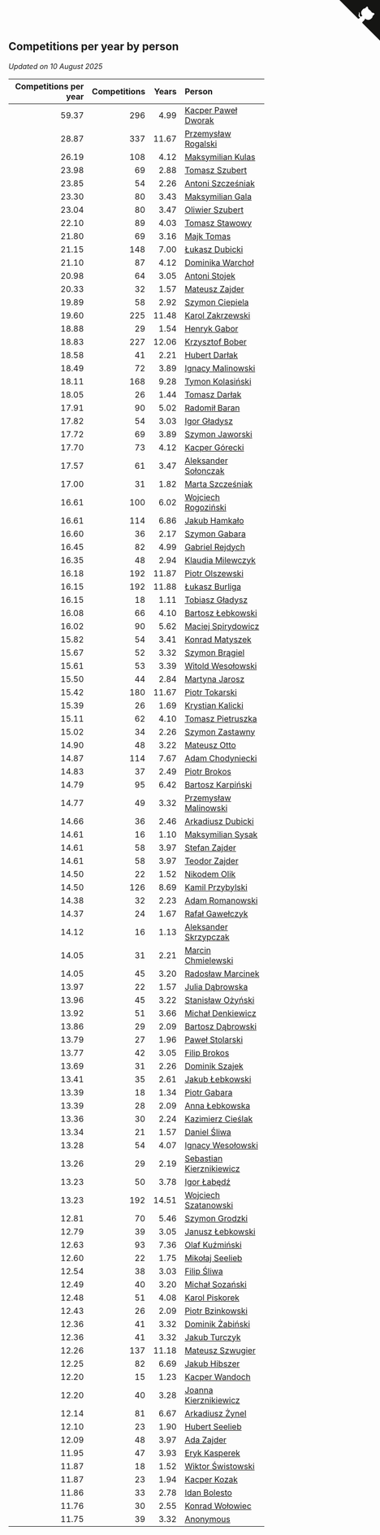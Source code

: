 ## Competitions per year by person

*Updated on 10 August 2025*

| Competitions per year | Competitions | Years | Person |
| ---: | ---: | ---: | :--- |
| 59.37 | 296 | 4.99 | [Kacper Paweł Dworak](https://www.worldcubeassociation.org/persons/2020DWOR01) |
| 28.87 | 337 | 11.67 | [Przemysław Rogalski](https://www.worldcubeassociation.org/persons/2013ROGA02) |
| 26.19 | 108 | 4.12 | [Maksymilian Kulas](https://www.worldcubeassociation.org/persons/2021KULA02) |
| 23.98 | 69 | 2.88 | [Tomasz Szubert](https://www.worldcubeassociation.org/persons/2022SZUB02) |
| 23.85 | 54 | 2.26 | [Antoni Szcześniak](https://www.worldcubeassociation.org/persons/2023SZCZ04) |
| 23.30 | 80 | 3.43 | [Maksymilian Gala](https://www.worldcubeassociation.org/persons/2022GALA01) |
| 23.04 | 80 | 3.47 | [Oliwier Szubert](https://www.worldcubeassociation.org/persons/2022SZUB01) |
| 22.10 | 89 | 4.03 | [Tomasz Stawowy](https://www.worldcubeassociation.org/persons/2021STAW01) |
| 21.80 | 69 | 3.16 | [Majk Tomas](https://www.worldcubeassociation.org/persons/2022TOMA05) |
| 21.15 | 148 | 7.00 | [Łukasz Dubicki](https://www.worldcubeassociation.org/persons/2018DUBI01) |
| 21.10 | 87 | 4.12 | [Dominika Warchoł](https://www.worldcubeassociation.org/persons/2021WARC01) |
| 20.98 | 64 | 3.05 | [Antoni Stojek](https://www.worldcubeassociation.org/persons/2022STOJ03) |
| 20.33 | 32 | 1.57 | [Mateusz Zajder](https://www.worldcubeassociation.org/persons/2024ZAJD01) |
| 19.89 | 58 | 2.92 | [Szymon Ciepiela](https://www.worldcubeassociation.org/persons/2022CIEP01) |
| 19.60 | 225 | 11.48 | [Karol Zakrzewski](https://www.worldcubeassociation.org/persons/2014ZAKR01) |
| 18.88 | 29 | 1.54 | [Henryk Gabor](https://www.worldcubeassociation.org/persons/2024GABO02) |
| 18.83 | 227 | 12.06 | [Krzysztof Bober](https://www.worldcubeassociation.org/persons/2013BOBE01) |
| 18.58 | 41 | 2.21 | [Hubert Darłak](https://www.worldcubeassociation.org/persons/2023DARL03) |
| 18.49 | 72 | 3.89 | [Ignacy Malinowski](https://www.worldcubeassociation.org/persons/2021MALI02) |
| 18.11 | 168 | 9.28 | [Tymon Kolasiński](https://www.worldcubeassociation.org/persons/2016KOLA02) |
| 18.05 | 26 | 1.44 | [Tomasz Darłak](https://www.worldcubeassociation.org/persons/2024DARL01) |
| 17.91 | 90 | 5.02 | [Radomił Baran](https://www.worldcubeassociation.org/persons/2020BARA02) |
| 17.82 | 54 | 3.03 | [Igor Gładysz](https://www.worldcubeassociation.org/persons/2022GLAD01) |
| 17.72 | 69 | 3.89 | [Szymon Jaworski](https://www.worldcubeassociation.org/persons/2021JAWO01) |
| 17.70 | 73 | 4.12 | [Kacper Górecki](https://www.worldcubeassociation.org/persons/2021GORE01) |
| 17.57 | 61 | 3.47 | [Aleksander Sołonczak](https://www.worldcubeassociation.org/persons/2022SOLO01) |
| 17.00 | 31 | 1.82 | [Marta Szcześniak](https://www.worldcubeassociation.org/persons/2023SZCZ07) |
| 16.61 | 100 | 6.02 | [Wojciech Rogoziński](https://www.worldcubeassociation.org/persons/2019ROGO04) |
| 16.61 | 114 | 6.86 | [Jakub Hamkało](https://www.worldcubeassociation.org/persons/2018HAMK01) |
| 16.60 | 36 | 2.17 | [Szymon Gabara](https://www.worldcubeassociation.org/persons/2023GABA01) |
| 16.45 | 82 | 4.99 | [Gabriel Rejdych](https://www.worldcubeassociation.org/persons/2020REJD01) |
| 16.35 | 48 | 2.94 | [Klaudia Milewczyk](https://www.worldcubeassociation.org/persons/2022MILE05) |
| 16.18 | 192 | 11.87 | [Piotr Olszewski](https://www.worldcubeassociation.org/persons/2013OLSZ02) |
| 16.15 | 192 | 11.88 | [Łukasz Burliga](https://www.worldcubeassociation.org/persons/2013BURL01) |
| 16.15 | 18 | 1.11 | [Tobiasz Gładysz](https://www.worldcubeassociation.org/persons/2024GLAD02) |
| 16.08 | 66 | 4.10 | [Bartosz Łebkowski](https://www.worldcubeassociation.org/persons/2021LEBK01) |
| 16.02 | 90 | 5.62 | [Maciej Spirydowicz](https://www.worldcubeassociation.org/persons/2020SPIR01) |
| 15.82 | 54 | 3.41 | [Konrad Matyszek](https://www.worldcubeassociation.org/persons/2022MATY02) |
| 15.67 | 52 | 3.32 | [Szymon Brągiel](https://www.worldcubeassociation.org/persons/2022BRAG03) |
| 15.61 | 53 | 3.39 | [Witold Wesołowski](https://www.worldcubeassociation.org/persons/2022WESO01) |
| 15.50 | 44 | 2.84 | [Martyna Jarosz](https://www.worldcubeassociation.org/persons/2022JARO01) |
| 15.42 | 180 | 11.67 | [Piotr Tokarski](https://www.worldcubeassociation.org/persons/2013TOKA01) |
| 15.39 | 26 | 1.69 | [Krystian Kalicki](https://www.worldcubeassociation.org/persons/2023KALI10) |
| 15.11 | 62 | 4.10 | [Tomasz Pietruszka](https://www.worldcubeassociation.org/persons/2021PIET01) |
| 15.02 | 34 | 2.26 | [Szymon Zastawny](https://www.worldcubeassociation.org/persons/2023ZAST01) |
| 14.90 | 48 | 3.22 | [Mateusz Otto](https://www.worldcubeassociation.org/persons/2022OTTO01) |
| 14.87 | 114 | 7.67 | [Adam Chodyniecki](https://www.worldcubeassociation.org/persons/2017CHOD02) |
| 14.83 | 37 | 2.49 | [Piotr Brokos](https://www.worldcubeassociation.org/persons/2023BROK01) |
| 14.79 | 95 | 6.42 | [Bartosz Karpiński](https://www.worldcubeassociation.org/persons/2019KARP03) |
| 14.77 | 49 | 3.32 | [Przemysław Malinowski](https://www.worldcubeassociation.org/persons/2022MALI01) |
| 14.66 | 36 | 2.46 | [Arkadiusz Dubicki](https://www.worldcubeassociation.org/persons/2023DUBI01) |
| 14.61 | 16 | 1.10 | [Maksymilian Sysak](https://www.worldcubeassociation.org/persons/2024SYSA01) |
| 14.61 | 58 | 3.97 | [Stefan Zajder](https://www.worldcubeassociation.org/persons/2021ZAJD02) |
| 14.61 | 58 | 3.97 | [Teodor Zajder](https://www.worldcubeassociation.org/persons/2021ZAJD03) |
| 14.50 | 22 | 1.52 | [Nikodem Olik](https://www.worldcubeassociation.org/persons/2024OLIK01) |
| 14.50 | 126 | 8.69 | [Kamil Przybylski](https://www.worldcubeassociation.org/persons/2016PRZY01) |
| 14.38 | 32 | 2.23 | [Adam Romanowski](https://www.worldcubeassociation.org/persons/2023ROMA10) |
| 14.37 | 24 | 1.67 | [Rafał Gawełczyk](https://www.worldcubeassociation.org/persons/2023GAWE01) |
| 14.12 | 16 | 1.13 | [Aleksander Skrzypczak](https://www.worldcubeassociation.org/persons/2024SKRZ01) |
| 14.05 | 31 | 2.21 | [Marcin Chmielewski](https://www.worldcubeassociation.org/persons/2023CHMI01) |
| 14.05 | 45 | 3.20 | [Radosław Marcinek](https://www.worldcubeassociation.org/persons/2022MARC05) |
| 13.97 | 22 | 1.57 | [Julia Dąbrowska](https://www.worldcubeassociation.org/persons/2024DABR01) |
| 13.96 | 45 | 3.22 | [Stanisław Ożyński](https://www.worldcubeassociation.org/persons/2022OZYN01) |
| 13.92 | 51 | 3.66 | [Michał Denkiewicz](https://www.worldcubeassociation.org/persons/2021DENK01) |
| 13.86 | 29 | 2.09 | [Bartosz Dąbrowski](https://www.worldcubeassociation.org/persons/2023DABR07) |
| 13.79 | 27 | 1.96 | [Paweł Stolarski](https://www.worldcubeassociation.org/persons/2023STOL04) |
| 13.77 | 42 | 3.05 | [Filip Brokos](https://www.worldcubeassociation.org/persons/2022BROK03) |
| 13.69 | 31 | 2.26 | [Dominik Szajek](https://www.worldcubeassociation.org/persons/2023SZAJ01) |
| 13.41 | 35 | 2.61 | [Jakub Łebkowski](https://www.worldcubeassociation.org/persons/2023LEBK01) |
| 13.39 | 18 | 1.34 | [Piotr Gabara](https://www.worldcubeassociation.org/persons/2024GABA02) |
| 13.39 | 28 | 2.09 | [Anna Łebkowska](https://www.worldcubeassociation.org/persons/2023LEBK04) |
| 13.36 | 30 | 2.24 | [Kazimierz Cieślak](https://www.worldcubeassociation.org/persons/2023CIES01) |
| 13.34 | 21 | 1.57 | [Daniel Śliwa](https://www.worldcubeassociation.org/persons/2024SLIW01) |
| 13.28 | 54 | 4.07 | [Ignacy Wesołowski](https://www.worldcubeassociation.org/persons/2021WESO01) |
| 13.26 | 29 | 2.19 | [Sebastian Kierznikiewicz](https://www.worldcubeassociation.org/persons/2023KIER02) |
| 13.23 | 50 | 3.78 | [Igor Łabędź](https://www.worldcubeassociation.org/persons/2021LABE01) |
| 13.23 | 192 | 14.51 | [Wojciech Szatanowski](https://www.worldcubeassociation.org/persons/2011SZAT01) |
| 12.81 | 70 | 5.46 | [Szymon Grodzki](https://www.worldcubeassociation.org/persons/2020GROD01) |
| 12.79 | 39 | 3.05 | [Janusz Łebkowski](https://www.worldcubeassociation.org/persons/2022LEBK01) |
| 12.63 | 93 | 7.36 | [Olaf Kuźmiński](https://www.worldcubeassociation.org/persons/2018KUZM02) |
| 12.60 | 22 | 1.75 | [Mikołaj Seelieb](https://www.worldcubeassociation.org/persons/2023SEEL04) |
| 12.54 | 38 | 3.03 | [Filip Śliwa](https://www.worldcubeassociation.org/persons/2022SLIW01) |
| 12.49 | 40 | 3.20 | [Michał Sozański](https://www.worldcubeassociation.org/persons/2022SOZA02) |
| 12.48 | 51 | 4.08 | [Karol Piskorek](https://www.worldcubeassociation.org/persons/2021PISK01) |
| 12.43 | 26 | 2.09 | [Piotr Bzinkowski](https://www.worldcubeassociation.org/persons/2023BZIN01) |
| 12.36 | 41 | 3.32 | [Dominik Żabiński](https://www.worldcubeassociation.org/persons/2022ZABI01) |
| 12.36 | 41 | 3.32 | [Jakub Turczyk](https://www.worldcubeassociation.org/persons/2022TURC02) |
| 12.26 | 137 | 11.18 | [Mateusz Szwugier](https://www.worldcubeassociation.org/persons/2014SZWU01) |
| 12.25 | 82 | 6.69 | [Jakub Hibszer](https://www.worldcubeassociation.org/persons/2018HIBS01) |
| 12.20 | 15 | 1.23 | [Kacper Wandoch](https://www.worldcubeassociation.org/persons/2024WAND01) |
| 12.20 | 40 | 3.28 | [Joanna Kierznikiewicz](https://www.worldcubeassociation.org/persons/2022KIER01) |
| 12.14 | 81 | 6.67 | [Arkadiusz Żynel](https://www.worldcubeassociation.org/persons/2018ZYNE01) |
| 12.10 | 23 | 1.90 | [Hubert Seelieb](https://www.worldcubeassociation.org/persons/2023SEEL02) |
| 12.09 | 48 | 3.97 | [Ada Zajder](https://www.worldcubeassociation.org/persons/2021ZAJD01) |
| 11.95 | 47 | 3.93 | [Eryk Kasperek](https://www.worldcubeassociation.org/persons/2021KASP01) |
| 11.87 | 18 | 1.52 | [Wiktor Świstowski](https://www.worldcubeassociation.org/persons/2024SWIS01) |
| 11.87 | 23 | 1.94 | [Kacper Kozak](https://www.worldcubeassociation.org/persons/2023KOZA05) |
| 11.86 | 33 | 2.78 | [Idan Bolesto](https://www.worldcubeassociation.org/persons/2022BOLE01) |
| 11.76 | 30 | 2.55 | [Konrad Wołowiec](https://www.worldcubeassociation.org/persons/2023WOLO01) |
| 11.75 | 39 | 3.32 | [Anonymous](https://www.worldcubeassociation.org/persons/2022ANON03) |


<a href="https://github.com/maxidragon/wca_statistics_pl" class="github-corner" aria-label="View source on Github"><svg width="80" height="80" viewBox="0 0 250 250" style="fill:#151513; color:#fff; position: absolute; top: 0; border: 0; right: 0;" aria-hidden="true"><path d="M0,0 L115,115 L130,115 L142,142 L250,250 L250,0 Z"></path><path d="M128.3,109.0 C113.8,99.7 119.0,89.6 119.0,89.6 C122.0,82.7 120.5,78.6 120.5,78.6 C119.2,72.0 123.4,76.3 123.4,76.3 C127.3,80.9 125.5,87.3 125.5,87.3 C122.9,97.6 130.6,101.9 134.4,103.2" fill="currentColor" style="transform-origin: 130px 106px;" class="octo-arm"></path><path d="M115.0,115.0 C114.9,115.1 118.7,116.5 119.8,115.4 L133.7,101.6 C136.9,99.2 139.9,98.4 142.2,98.6 C133.8,88.0 127.5,74.4 143.8,58.0 C148.5,53.4 154.0,51.2 159.7,51.0 C160.3,49.4 163.2,43.6 171.4,40.1 C171.4,40.1 176.1,42.5 178.8,56.2 C183.1,58.6 187.2,61.8 190.9,65.4 C194.5,69.0 197.7,73.2 200.1,77.6 C213.8,80.2 216.3,84.9 216.3,84.9 C212.7,93.1 206.9,96.0 205.4,96.6 C205.1,102.4 203.0,107.8 198.3,112.5 C181.9,128.9 168.3,122.5 157.7,114.1 C157.9,116.9 156.7,120.9 152.7,124.9 L141.0,136.5 C139.8,137.7 141.6,141.9 141.8,141.8 Z" fill="currentColor" class="octo-body"></path></svg></a><style>.github-corner:hover .octo-arm{animation:octocat-wave 560ms ease-in-out}@keyframes octocat-wave{0%,100%{transform:rotate(0)}20%,60%{transform:rotate(-25deg)}40%,80%{transform:rotate(10deg)}}@media (max-width:500px){.github-corner:hover .octo-arm{animation:none}.github-corner .octo-arm{animation:octocat-wave 560ms ease-in-out}}</style>
